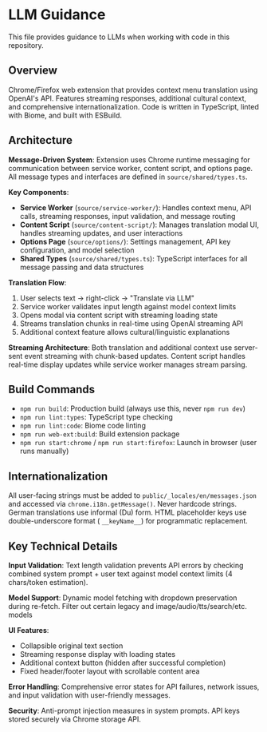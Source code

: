 # LLM Guidance

This file provides guidance to LLMs when working with code in this repository.

## Overview

Chrome/Firefox web extension that provides context menu translation using OpenAI's API. Features streaming responses,
additional cultural context, and comprehensive internationalization. Code is written in TypeScript, linted with Biome,
and built with ESBuild.

## Architecture

**Message-Driven System**: Extension uses Chrome runtime messaging for communication between service worker, content
script, and options page. All message types and interfaces are defined in `source/shared/types.ts`.

**Key Components**:

- **Service Worker** (`source/service-worker/`): Handles context menu, API calls, streaming responses, input validation,
  and message routing
- **Content Script** (`source/content-script/`): Manages translation modal UI, handles streaming updates, and user
  interactions
- **Options Page** (`source/options/`): Settings management, API key configuration, and model selection
- **Shared Types** (`source/shared/types.ts`): TypeScript interfaces for all message passing and data structures

**Translation Flow**:

1. User selects text → right-click → "Translate via LLM"
2. Service worker validates input length against model context limits
3. Opens modal via content script with streaming loading state
4. Streams translation chunks in real-time using OpenAI streaming API
5. Additional context feature allows cultural/linguistic explanations

**Streaming Architecture**: Both translation and additional context use server-sent event streaming with chunk-based
updates. Content script handles real-time display updates while service worker manages stream parsing.

## Build Commands

- `npm run build`: Production build (always use this, never `npm run dev`)
- `npm run lint:types`: TypeScript type checking
- `npm run lint:code`: Biome code linting
- `npm run web-ext:build`: Build extension package
- `npm run start:chrome` / `npm run start:firefox`: Launch in browser (user runs manually)

## Internationalization

All user-facing strings must be added to `public/_locales/en/messages.json` and accessed via `chrome.i18n.getMessage()`.
Never hardcode strings. German translations use informal (Du) form. HTML placeholder keys use double-underscore format (
`__keyName__`) for programmatic replacement.

## Key Technical Details

**Input Validation**: Text length validation prevents API errors by checking combined system prompt + user text against
model context limits (4 chars/token estimation).

**Model Support**: Dynamic model fetching with dropdown preservation during re-fetch. Filter out certain legacy and
image/audio/tts/search/etc. models

**UI Features**:

- Collapsible original text section
- Streaming response display with loading states
- Additional context button (hidden after successful completion)
- Fixed header/footer layout with scrollable content area

**Error Handling**: Comprehensive error states for API failures, network issues, and input validation with user-friendly
messages.

**Security**: Anti-prompt injection measures in system prompts. API keys stored securely via Chrome storage API.
